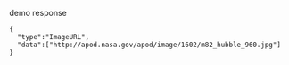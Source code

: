 demo response
```
{
  "type":"ImageURL",
  "data":["http://apod.nasa.gov/apod/image/1602/m82_hubble_960.jpg"]
}
```

